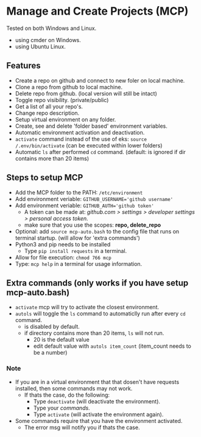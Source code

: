 # Manage and Create Projects (MCP)

Tested on both Windows and Linux.
  - using cmder on Windows.
  - using Ubuntu Linux.

## Features

- Create a repo on github and connect to new foler on local machine.
- Clone a repo from github to local machine.
- Delete repo from github. (local version will still be intact)
- Toggle repo visibility. (private/public)
- Get a list of all your repo's.
- Change repo description.
- Setup virtual environment on any folder.
- Create, see and delete 'folder based' environment variables.
- Automatic environment activation and deactivation.
- `activate` command instead of the use of eks: `source /.env/bin/activate` (can be executed within lower folders)
- Automatic `ls` after performed `cd` command. (default: is ignored if dir contains more than 20 items)

## Steps to setup MCP

- Add the MCP folder to the PATH: `/etc/environment`
- Add environment veriable: `GITHUB_USERNAME='github username'`
- Add environment veriable: `GITHUB_AUTH='github token'`
  - A token can be made at: *github.com > settings > developer settings > personal access token.*
  - make sure that you use the scopes: **repo, delete_repo**
- Optional: add `source mcp-auto.bash` to the config file that runs on terminal startup. (will allow for 'extra commands')
- Python3 and pip needs to be installed
  - Type `pip install requests` in a terminal.
- Allow for file execution: `chmod 766 mcp`
- Type: `mcp help` in a terminal for usage information.

## Extra commands (only works if you have setup mcp-auto.bash)

- `activate` mcp will try to activate the closest environment.
- `autols` will toggle the `ls` command to automaticlly run after every `cd` command.
  - is disabled by default.
  - if directory contains more than 20 items, `ls` will not run.
    - 20 is the default value
    - edit default value with `autols item_count` (item_count needs to be a number)

### Note

- If you are in a virtual environment that that dosen't have requests installed, then some commands may not work.
  - If thats the case, do the following:
    - Type `deactivate` (will deactivate the environment).
    - Type your *commands*.
    - Type `activate` (will activate the environment again).
- Some commands require that you have the environment activated.
  - The error msg will notify you if thats the case.

